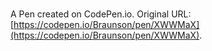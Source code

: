 # 

A Pen created on CodePen.io. Original URL: [https://codepen.io/Braunson/pen/XWWMaX](https://codepen.io/Braunson/pen/XWWMaX).

